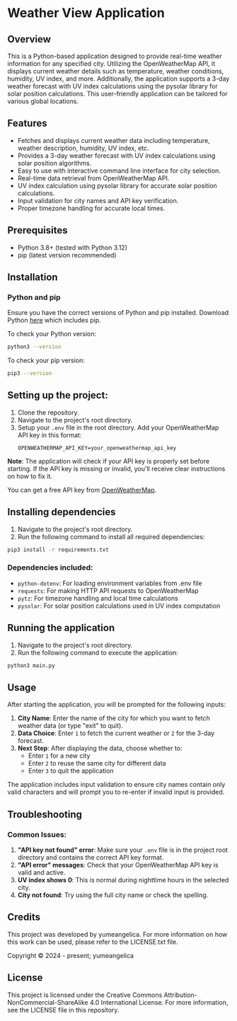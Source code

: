 # Weather View Application

## Overview

This is a Python-based application designed to provide real-time weather information for any specified city. Utilizing the OpenWeatherMap API, it displays current weather details such as temperature, weather conditions, humidity, UV index, and more. Additionally, the application supports a 3-day weather forecast with UV index calculations using the pysolar library for solar position calculations. This user-friendly application can be tailored for various global locations.

## Features

- Fetches and displays current weather data including temperature, weather description, humidity, UV index, etc.
- Provides a 3-day weather forecast with UV index calculations using solar position algorithms.
- Easy to use with interactive command line interface for city selection.
- Real-time data retrieval from OpenWeatherMap API.
- UV index calculation using pysolar library for accurate solar position calculations.
- Input validation for city names and API key verification.
- Proper timezone handling for accurate local times.

## Prerequisites

- Python 3.8+ (tested with Python 3.12)
- pip (latest version recommended)

## Installation

### Python and pip

Ensure you have the correct versions of Python and pip installed. Download Python [here](https://www.python.org/downloads/) which includes pip.

To check your Python version:

```bash
python3 --version
```

To check your pip version:

```bash
pip3 --version
```

## Setting up the project:

1. Clone the repository.
2. Navigate to the project's root directory.
3. Setup your `.env` file in the root directory. Add your OpenWeatherMap API key in this format:
   ```plaintext
   OPENWEATHERMAP_API_KEY=your_openweathermap_api_key
   ```

**Note**: The application will check if your API key is properly set before starting. If the API key is missing or invalid, you'll receive clear instructions on how to fix it.

You can get a free API key from [OpenWeatherMap](https://openweathermap.org/api).

## Installing dependencies

1. Navigate to the project's root directory.
2. Run the following command to install all required dependencies:

```bash
pip3 install -r requirements.txt
```

### Dependencies included:

- `python-dotenv`: For loading environment variables from .env file
- `requests`: For making HTTP API requests to OpenWeatherMap
- `pytz`: For timezone handling and local time calculations
- `pysolar`: For solar position calculations used in UV index computation

## Running the application

1. Navigate to the project's root directory.
2. Run the following command to execute the application:

```bash
python3 main.py
```

## Usage

After starting the application, you will be prompted for the following inputs:

1. **City Name**: Enter the name of the city for which you want to fetch weather data (or type "exit" to quit).
2. **Data Choice**: Enter `1` to fetch the current weather or `2` for the 3-day forecast.
3. **Next Step**: After displaying the data, choose whether to:
   - Enter `1` for a new city
   - Enter `2` to reuse the same city for different data
   - Enter `3` to quit the application

The application includes input validation to ensure city names contain only valid characters and will prompt you to re-enter if invalid input is provided.

## Troubleshooting

### Common Issues:

1. **"API key not found" error**: Make sure your `.env` file is in the project root directory and contains the correct API key format.
2. **"API error" messages**: Check that your OpenWeatherMap API key is valid and active.
3. **UV index shows 0**: This is normal during nighttime hours in the selected city.
4. **City not found**: Try using the full city name or check the spelling.

## Credits

This project was developed by yumeangelica. For more information on how this work can be used, please refer to the LICENSE.txt file.

Copyright © 2024 - present; yumeangelica

## License

This project is licensed under the Creative Commons Attribution-NonCommercial-ShareAlike 4.0 International License. For more information, see the LICENSE file in this repository.
